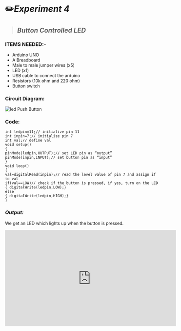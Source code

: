 # ✏️***Experiment 4***
> ## ***Button Controlled LED***
### __ITEMS NEEDED:-__
* Arduino UNO
* A Breadboard
* Male to male jumper wires (x5)
* LED (x1)
* USB cable to connect the arduino
* Resistors (10k ohm and 220 ohm)
* Button switch

### Circuit Diagram:

![led Push Button](https://user-images.githubusercontent.com/81525399/150303164-818cfd4a-7a89-43e0-b830-79d2de33d081.jpg)



### Code:

 ```
 int ledpin=11;// initialize pin 11
int inpin=7;// initialize pin 7
int val;// define val
void setup()
{
pinMode(ledpin,OUTPUT);// set LED pin as “output”
pinMode(inpin,INPUT);// set button pin as “input”
}
void loop()
{
val=digitalRead(inpin);// read the level value of pin 7 and assign if to val
if(val==LOW)// check if the button is pressed, if yes, turn on the LED
{ digitalWrite(ledpin,LOW);}
else
{ digitalWrite(ledpin,HIGH);}
}

```
### _Output:_
We get an LED which lights up when the button is pressed.

<iframe width="560" height="315" src="https://youtube.com/embed/wneR4ooMNOo" title="YouTube video player" frameborder="0" allow="accelerometer; autoplay; clipboard-write; encrypted-media; gyroscope; picture-in-picture" allowfullscreen></iframe>


